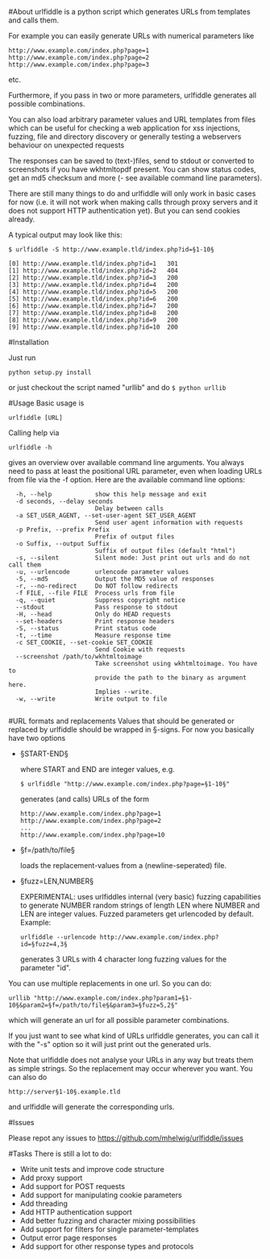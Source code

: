 #About
urlfiddle is a python script which generates URLs from templates and calls them.

For example you can easily generate URLs with numerical parameters like
```
http://www.example.com/index.php?page=1
http://www.example.com/index.php?page=2
http://www.example.com/index.php?page=3
```
etc.

Furthermore, if you pass in two or more parameters, urlfiddle generates all possible combinations.

You can also load arbitrary parameter values and URL templates from files which can be useful for checking a web application for xss injections, fuzzing, file and directory discovery or generally testing a webservers behaviour on unexpected requests 

The responses can be saved to (text-)files, send to stdout or converted to screenshots if you have wkhtmltopdf present. You can show status codes, get an md5 checksum and more (- see available command line parameters).

There are still many things to do and urlfiddle will only work in basic cases for now (i.e. it will not work when making calls through proxy servers and it does not support HTTP authentication yet). But you can send cookies already.

A typical output may look like this:

```
$ urlfiddle -S http://www.example.tld/index.php?id=§1-10§

[0]	http://www.example.tld/index.php?id=1	301
[1]	http://www.example.tld/index.php?id=2	404
[2]	http://www.example.tld/index.php?id=3	200
[3]	http://www.example.tld/index.php?id=4	200
[4]	http://www.example.tld/index.php?id=5	200
[5]	http://www.example.tld/index.php?id=6	200
[6]	http://www.example.tld/index.php?id=7	200
[7]	http://www.example.tld/index.php?id=8	200
[8]	http://www.example.tld/index.php?id=9	200
[9]	http://www.example.tld/index.php?id=10	200

```

#Installation

Just run

```
python setup.py install
```
or just checkout the script named "urllib" and do ```$ python urllib```

#Usage
Basic usage is

```
urlfiddle [URL]
```
Calling help via

```
urlfiddle -h
```
gives an overview over available command line arguments. You always need to pass at least the positional URL parameter, even when loading URLs from file via the -f option.
Here are the available command line options:
```
  -h, --help            show this help message and exit
  -d seconds, --delay seconds
                        Delay between calls
  -a SET_USER_AGENT, --set-user-agent SET_USER_AGENT
                        Send user agent information with requests
  -p Prefix, --prefix Prefix
                        Prefix of output files
  -o Suffix, --output Suffix
                        Suffix of output files (default "html")
  -s, --silent          Silent mode: Just print out urls and do not call them
  -u, --urlencode       urlencode parameter values
  -5, --md5             Output the MD5 value of responses
  -r, --no-redirect     Do NOT follow redirects
  -f FILE, --file FILE  Process urls from file
  -q, --quiet           Suppress copyright notice
  --stdout              Pass response to stdout
  -H, --head            Only do HEAD requests
  --set-headers         Print response headers
  -S, --status          Print status code
  -t, --time            Measure response time
  -c SET_COOKIE, --set-cookie SET_COOKIE
                        Send Cookie with requests
  --screenshot /path/to/wkhtmltoimage
                        Take screenshot using wkhtmltoimage. You have to
                        provide the path to the binary as argument here.
                        Implies --write.
  -w, --write           Write output to file


```

#URL formats and replacements
Values that should be generated or replaced by urlfiddle should be wrapped in §-signs.
For now you basically have two options
* §START-END§

    where START and END are integer values, e.g.
    ``` 
    $ urlfiddle "http://www.example.com/index.php?page=§1-10§"
    ```
    generates (and calls) URLs of the form
    ```
    http://www.example.com/index.php?page=1
    http://www.example.com/index.php?page=2
    ...
    http://www.example.com/index.php?page=10
    ```

* §f=/path/to/file§

    loads the replacement-values from a (newline-seperated) file.
    
* §fuzz=LEN,NUMBER§    
    
    EXPERIMENTAL: uses urlfiddles internal (very basic) fuzzing capabilities to generate NUMBER random strings of length LEN where NUMBER and LEN are integer values. Fuzzed parameters get urlencoded by default.
    Example:
    ```
    urlfiddle --urlencode http://www.example.com/index.php?id=§fuzz=4,3§
    ```
    generates 3 URLs with 4 character long fuzzing values for the parameter "id".

You can use multiple replacements in one url. So you can do:
```
urllib "http://www.example.com/index.php?param1=§1-10§&param2=§f=/path/to/file§&param3=§fuzz=5,2§"
```
which will generate an url for all possible parameter combinations.

If you just want to see what kind of URLs urlfiddle generates, you can call it with the "-s" option so it will just print out the generated urls.

Note that urlfiddle does not analyse your URLs in any way but treats them as simple strings. So the replacement may occur wherever you want. You can also do

```
http://server§1-10§.example.tld
```
and urlfiddle will generate the corresponding urls.

#Issues

Please repot any issues to https://github.com/mhelwig/urlfiddle/issues

#Tasks
There is still a lot to do:
* Write unit tests and improve code structure
* Add proxy support
* Add support for POST requests
* Add support for manipulating cookie parameters
* Add threading
* Add HTTP authentication support
* Add better fuzzing and character mixing possibilities
* Add support for filters for single parameter-templates
* Output error page responses
* Add support for other response types and protocols

